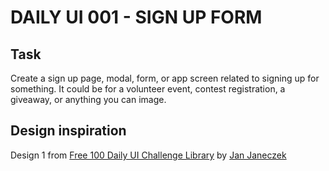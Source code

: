 # DAILY UI 001 - SIGN UP FORM

## Task

Create a sign up page, modal, form, or app screen related to signing up for something. It could be for a volunteer event, contest registration, a giveaway, or anything you can image.

## Design inspiration

Design 1 from [Free 100 Daily UI Challenge Library](https://100dailyui.webflow.io/) by [Jan Janeczek](http://janjaneczek.com/)
